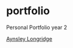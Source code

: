 # portfolio
Personal Portfolio year 2

[Aynsley Longridge](https://AynsleyLongridge.github.io/portfolio/home.html)
